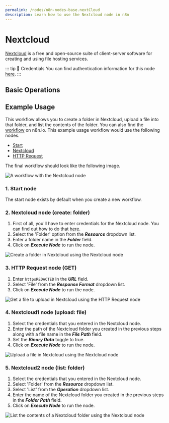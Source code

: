 ```yaml
---
permalink: /nodes/n8n-nodes-base.nextCloud
description: Learn how to use the Nextcloud node in n8n
---
```


# Nextcloud

[Nextcloud](https://nextcloud.com/) is a free and open-source suite of client-server software for creating and using file hosting services.

::: tip 🔑 Credentials
You can find authentication information for this node [here](../../../credentials/Nextcloud/README.md).
:::

## Basic Operations

<Resource node="n8n-nodes-base.nextCloud" />

## Example Usage

This workflow allows you to create a folder in Nextcloud, upload a file into that folder, and list the contents of the folder. You can also find the [workflow](https://n8n.io/workflows/620) on n8n.io. This example usage workflow would use the following nodes.
- [Start](../../core-nodes/Start/README.md)
- [Nextcloud]()
- [HTTP Request](../../core-nodes/HTTPRequest/README.md)

The final workflow should look like the following image.

![A workflow with the Nextcloud node](REDACTED)

### 1. Start node

The start node exists by default when you create a new workflow.

### 2. Nextcloud node (create: folder)

1. First of all, you'll have to enter credentials for the Nextcloud node. You can find out how to do that [here](../../../credentials/Nextcloud/README.md).
2. Select the 'Folder' option from the ***Resource*** dropdown list.
3. Enter a folder name in the ***Folder*** field.
4. Click on ***Execute Node*** to run the node.

![Create a folder in Nextcloud using the Nextcloud node](REDACTED)

### 3. HTTP Request node (GET)

1. Enter `httpsREDACTED` in the ***URL*** field.
2. Select 'File' from the ***Response Format*** dropdown list.
3. Click on ***Execute Node*** to run the node.

![Get a file to upload in Nextcloud using the HTTP Request node](REDACTED)

### 4. Nextcloud1 node (upload: file)

1. Select the credentials that you entered in the Nextcloud node.
2. Enter the path of the Nextcloud folder you created in the previous steps along with a file name in the ***File Path*** field.
3. Set the ***Binary Data*** toggle to true.
4. Click on ***Execute Node*** to run the node.

![Upload a file in Nextcloud using the Nextcloud node](REDACTED)

### 5. Nextcloud2 node (list: folder)

1. Select the credentials that you entered in the Nextcloud node.
2. Select 'Folder' from the ***Resource*** dropdown list.
3. Select 'List' from the ***Operation*** dropdown list.
4. Enter the name of the Nextcloud folder you created in the previous steps in the ***Folder Path*** field.
5. Click on ***Execute Node*** to run the node.

![List the contents of a Nextcloud folder using the Nextcloud node](REDACTED)
